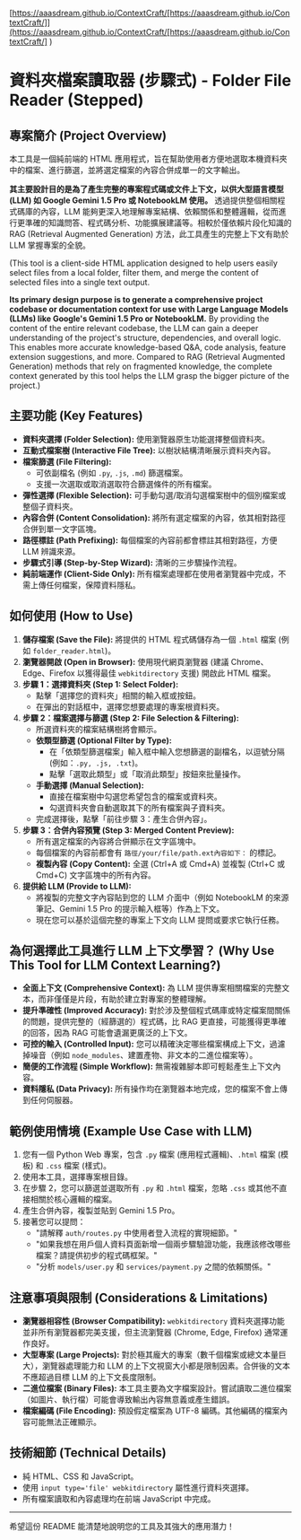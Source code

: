 [https://aaasdream.github.io/ContextCraft/[https://aaasdream.github.io/ContextCraft/]](https://aaasdream.github.io/ContextCraft/[https://aaasdream.github.io/ContextCraft/]
)
# 資料夾檔案讀取器 (步驟式) - Folder File Reader (Stepped)

## 專案簡介 (Project Overview)

本工具是一個純前端的 HTML 應用程式，旨在幫助使用者方便地選取本機資料夾中的檔案、進行篩選，並將選定檔案的內容合併成單一的文字輸出。

**其主要設計目的是為了產生完整的專案程式碼或文件上下文，以供大型語言模型 (LLM) 如 Google Gemini 1.5 Pro 或 NotebookLM 使用。** 透過提供整個相關程式碼庫的內容，LLM 能夠更深入地理解專案結構、依賴關係和整體邏輯，從而進行更準確的知識問答、程式碼分析、功能擴展建議等。相較於僅依賴片段化知識的 RAG (Retrieval Augmented Generation) 方法，此工具產生的完整上下文有助於 LLM 掌握專案的全貌。

(This tool is a client-side HTML application designed to help users easily select files from a local folder, filter them, and merge the content of selected files into a single text output.

**Its primary design purpose is to generate a comprehensive project codebase or documentation context for use with Large Language Models (LLMs) like Google's Gemini 1.5 Pro or NotebookLM.** By providing the content of the entire relevant codebase, the LLM can gain a deeper understanding of the project's structure, dependencies, and overall logic. This enables more accurate knowledge-based Q&A, code analysis, feature extension suggestions, and more. Compared to RAG (Retrieval Augmented Generation) methods that rely on fragmented knowledge, the complete context generated by this tool helps the LLM grasp the bigger picture of the project.)

## 主要功能 (Key Features)

*   **資料夾選擇 (Folder Selection):** 使用瀏覽器原生功能選擇整個資料夾。
*   **互動式檔案樹 (Interactive File Tree):** 以樹狀結構清晰展示資料夾內容。
*   **檔案篩選 (File Filtering):**
    *   可依副檔名 (例如 `.py`, `.js`, `.md`) 篩選檔案。
    *   支援一次選取或取消選取符合篩選條件的所有檔案。
*   **彈性選擇 (Flexible Selection):** 可手動勾選/取消勾選檔案樹中的個別檔案或整個子資料夾。
*   **內容合併 (Content Consolidation):** 將所有選定檔案的內容，依其相對路徑合併到單一文字區塊。
*   **路徑標註 (Path Prefixing):** 每個檔案的內容前都會標註其相對路徑，方便 LLM 辨識來源。
*   **步驟式引導 (Step-by-Step Wizard):** 清晰的三步驟操作流程。
*   **純前端運作 (Client-Side Only):** 所有檔案處理都在使用者瀏覽器中完成，不需上傳任何檔案，保障資料隱私。

## 如何使用 (How to Use)

1.  **儲存檔案 (Save the File):** 將提供的 HTML 程式碼儲存為一個 `.html` 檔案 (例如 `folder_reader.html`)。
2.  **瀏覽器開啟 (Open in Browser):** 使用現代網頁瀏覽器 (建議 Chrome、Edge、Firefox 以獲得最佳 `webkitdirectory` 支援) 開啟此 HTML 檔案。
3.  **步驟 1：選擇資料夾 (Step 1: Select Folder):**
    *   點擊「選擇您的資料夾」相關的輸入框或按鈕。
    *   在彈出的對話框中，選擇您想要處理的專案根資料夾。
4.  **步驟 2：檔案選擇与篩選 (Step 2: File Selection & Filtering):**
    *   所選資料夾的檔案結構樹將會顯示。
    *   **依類型篩選 (Optional Filter by Type):**
        *   在「依類型篩選檔案」輸入框中輸入您想篩選的副檔名，以逗號分隔 (例如：`.py, .js, .txt`)。
        *   點擊「選取此類型」或「取消此類型」按鈕來批量操作。
    *   **手動選擇 (Manual Selection):**
        *   直接在檔案樹中勾選您希望包含的檔案或資料夾。
        *   勾選資料夾會自動選取其下的所有檔案與子資料夾。
    *   完成選擇後，點擊「前往步驟 3：產生合併內容」。
5.  **步驟 3：合併內容預覽 (Step 3: Merged Content Preview):**
    *   所有選定檔案的內容將合併顯示在文字區塊中。
    *   每個檔案的內容前都會有 `路徑/your/file/path.ext內容如下：` 的標記。
    *   **複製內容 (Copy Content):** 全選 (Ctrl+A 或 Cmd+A) 並複製 (Ctrl+C 或 Cmd+C) 文字區塊中的所有內容。
6.  **提供給 LLM (Provide to LLM):**
    *   將複製的完整文字內容貼到您的 LLM 介面中（例如 NotebookLM 的來源筆記、Gemini 1.5 Pro 的提示輸入框等）作為上下文。
    *   現在您可以基於這個完整的專案上下文向 LLM 提問或要求它執行任務。

## 為何選擇此工具進行 LLM 上下文學習？ (Why Use This Tool for LLM Context Learning?)

*   **全面上下文 (Comprehensive Context):** 為 LLM 提供專案相關檔案的完整文本，而非僅僅是片段，有助於建立對專案的整體理解。
*   **提升準確性 (Improved Accuracy):** 對於涉及整個程式碼庫或特定檔案間關係的問題，提供完整的（經篩選的）程式碼，比 RAG 更直接，可能獲得更準確的回答，因為 RAG 可能會遺漏更廣泛的上下文。
*   **可控的輸入 (Controlled Input):** 您可以精確決定哪些檔案構成上下文，過濾掉噪音（例如 `node_modules`、建置產物、非文本的二進位檔案等）。
*   **簡便的工作流程 (Simple Workflow):** 無需複雜腳本即可輕鬆產生上下文內容。
*   **資料隱私 (Data Privacy):** 所有操作均在瀏覽器本地完成，您的檔案不會上傳到任何伺服器。

## 範例使用情境 (Example Use Case with LLM)

1.  您有一個 Python Web 專案，包含 `.py` 檔案 (應用程式邏輯)、`.html` 檔案 (模板) 和 `.css` 檔案 (樣式)。
2.  使用本工具，選擇專案根目錄。
3.  在步驟 2，您可以篩選並選取所有 `.py` 和 `.html` 檔案，忽略 `.css` 或其他不直接相關於核心邏輯的檔案。
4.  產生合併內容，複製並貼到 Gemini 1.5 Pro。
5.  接著您可以提問：
    *   "請解釋 `auth/routes.py` 中使用者登入流程的實現細節。"
    *   "如果我想在用戶個人資料頁面新增一個兩步驟驗證功能，我應該修改哪些檔案？請提供初步的程式碼框架。"
    *   "分析 `models/user.py` 和 `services/payment.py` 之間的依賴關係。"

## 注意事項與限制 (Considerations & Limitations)

*   **瀏覽器相容性 (Browser Compatibility):** `webkitdirectory` 資料夾選擇功能並非所有瀏覽器都完美支援，但主流瀏覽器 (Chrome, Edge, Firefox) 通常運作良好。
*   **大型專案 (Large Projects):** 對於極其龐大的專案（數千個檔案或總文本量巨大），瀏覽器處理能力和 LLM 的上下文視窗大小都是限制因素。合併後的文本不應超過目標 LLM 的上下文長度限制。
*   **二進位檔案 (Binary Files):** 本工具主要為文字檔案設計。嘗試讀取二進位檔案（如圖片、執行檔）可能會導致輸出內容無意義或產生錯誤。
*   **檔案編碼 (File Encoding):** 預設假定檔案為 UTF-8 編碼。其他編碼的檔案內容可能無法正確顯示。

## 技術細節 (Technical Details)

*   純 HTML、CSS 和 JavaScript。
*   使用 `input type='file' webkitdirectory` 屬性進行資料夾選擇。
*   所有檔案讀取和內容處理均在前端 JavaScript 中完成。

---

希望這份 README 能清楚地說明您的工具及其強大的應用潛力！
